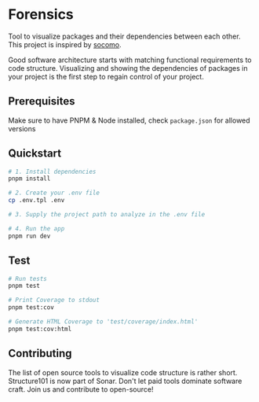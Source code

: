 # Forensics

Tool to visualize packages and their dependencies between each other. This project is inspired by [socomo](https://github.com/gdela/socomo).

Good software architecture starts with matching functional requirements to code structure.
Visualizing and showing the dependencies of packages in your project is the first step to regain control of your project.

## Prerequisites

Make sure to have PNPM & Node installed, check `package.json` for allowed versions

## Quickstart

```bash
# 1. Install dependencies
pnpm install

# 2. Create your .env file
cp .env.tpl .env

# 3. Supply the project path to analyze in the .env file

# 4. Run the app
pnpm run dev
```

## Test

```bash
# Run tests
pnpm test

# Print Coverage to stdout
pnpm test:cov

# Generate HTML Coverage to 'test/coverage/index.html'
pnpm test:cov:html
```

## Contributing

The list of open source tools to visualize code structure is rather short. Structure101 is now part of Sonar. Don't let paid tools dominate software craft. Join us and contribute to open-source!
